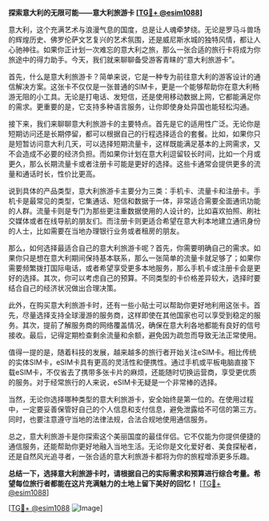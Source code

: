 **探索意大利的无限可能——意大利旅游卡 [[TG💪+ @esim1088](https://t.me/s/esim1088)]**

意大利，这个充满艺术与浪漫气息的国度，总是让人魂牵梦绕。无论是罗马斗兽场的辉煌历史、佛罗伦萨文艺复兴的艺术氛围，还是威尼斯水城的独特风情，都让人心驰神往。如果你正计划一次难忘的意大利之旅，那么一张合适的旅行卡将成为你旅途中的得力助手。今天，我们就来聊聊备受游客青睐的“意大利旅游卡”。

首先，什么是意大利旅游卡？简单来说，它是一种专为前往意大利的游客设计的通信解决方案。这张卡不仅仅是一张普通的SIM卡，更是一个能够帮助你在意大利畅游无阻的小工具。无论是打电话、发短信，还是使用移动数据上网，它都能满足你的需求。更重要的是，它支持多种语言服务，让你即使身处异国也能轻松沟通。

接下来，我们来聊聊意大利旅游卡的主要特点。首先是它的适用性广泛。无论你是短期访问还是长期停留，都可以根据自己的行程选择适合的套餐。比如，如果你只是短暂访问意大利几天，可以选择短期流量卡，这样既能满足基本的上网需求，又不会造成不必要的经济负担。而如果你计划在意大利逗留较长时间，比如一个月或更久，那么长期流量卡或者注册卡可能是更好的选择。这些卡通常会提供更多的流量和通话时长，性价比更高。

说到具体的产品类型，意大利旅游卡主要分为三类：手机卡、流量卡和注册卡。手机卡是最常见的类型，它集通话、短信和数据于一体，非常适合需要全面通讯功能的人群。流量卡则是专门为那些更注重数据使用的人设计的，比如喜欢拍照、刷社交媒体或者在线导航的朋友们。而注册卡则更适合希望在意大利本地建立通讯身份的人士，比如需要在当地办理银行业务或者租房的朋友。

那么，如何选择最适合自己的意大利旅游卡呢？首先，你需要明确自己的需求。如果你只是想在意大利期间保持基本联系，那么一张简单的流量卡就足够了；如果你需要频繁拨打国际电话，或者希望享受更多本地服务，那么手机卡或注册卡会是更好的选择。其次，你可以考虑自己的预算。不同类型的卡价格差异较大，选择时要结合自己的经济状况做出合理决策。

此外，在购买意大利旅游卡时，还有一些小贴士可以帮助你更好地利用这张卡。首先，尽量选择支持全球漫游的服务商，这样即使在其他国家也可以享受到稳定的服务。其次，提前了解服务商的网络覆盖情况，确保在意大利各地都能有良好的信号接收。最后，记得定期检查剩余流量和余额，避免因为疏忽而导致无法正常使用。

值得一提的是，随着科技的发展，越来越多的旅行者开始关注eSIM卡。相比传统的实体SIM卡，eSIM卡具有更高的灵活性和便携性。通过手机或平板电脑直接下载eSIM卡，不仅省去了携带多张卡片的麻烦，还能随时切换运营商，享受更优质的服务。对于经常旅行的人来说，eSIM卡无疑是一个非常棒的选择。

当然，无论你选择哪种类型的意大利旅游卡，安全始终是第一位的。在使用过程中，一定要妥善保管好自己的个人信息和支付信息，避免泄露给不可信的第三方。同时，也要注意遵守当地的法律法规，合法合规地使用通信服务。

总之，意大利旅游卡是你探索这个美丽国度的最佳伴侣。它不仅能为你提供便捷的通信服务，还能帮助你更好地融入当地生活。无论你是文化爱好者、美食探秘者，还是自然风光追寻者，一张合适的意大利旅游卡都将为你的旅程增添更多乐趣。

**总结一下，选择意大利旅游卡时，请根据自己的实际需求和预算进行综合考量。希望每位旅行者都能在这片充满魅力的土地上留下美好的回忆！** [[TG💪+ @esim1088](https://t.me/s/esim1088)]

[[TG💪+ @esim1088](https://t.me/s/esim1088) ![Image](https://i.postimg.cc/4NQfJmqS/Snipaste-2025-05-13-00-14-12.png)]
